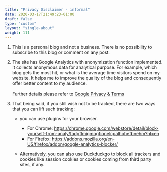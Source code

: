 ```yaml
---
title: "Privacy Disclaimer - informal"
date: 2020-03-17T21:49:23+01:00
draft: false
type: "custom"
layout: "single-about"
weight: 111
---
```





1. This is a personal blog and not a business. There is no possibility to subscribe to this blog or comment on any post.
2. The site has Google Analytics with anonymization function implemented. It collects anonymous data for analytical purpose. For example, which blog gets the most hit, or what is the average time visitors spend on my website. It helps me to improve the quality of the blog and consequently offer better content to my audience. <br> <br />
Further details please refer to [Google Privacy & Terms](https://policies.google.com/privacy)

3. That being said, if you still wish not to be tracked, there are two ways that you can lift such tracking:
  
   + you can use plugins for your browser. 

       + For Chrome: https://chrome.google.com/webstore/detail/block-yourself-from-analy/fadgflmigmogfionelcpalhohefbnehm?hl=en
       + For Firefox: https://addons.mozilla.org/en-US/firefox/addon/google-analytics-blocker/ 

   + Alternatively, you can also use Duckduckgo to block all trackers and cookies like session cookies or cookies coming from third party sites, if any.

